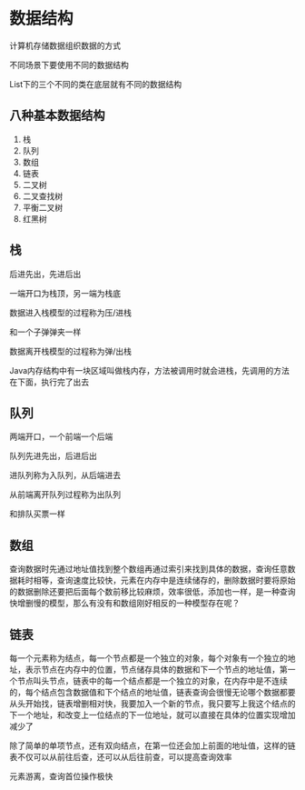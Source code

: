 # 数据结构

计算机存储数据组织数据的方式

不同场景下要使用不同的数据结构

List下的三个不同的类在底层就有不同的数据结构

## 八种基本数据结构

1. 栈
2. 队列
3. 数组
4. 链表
5. 二叉树
6. 二叉查找树
7. 平衡二叉树
8. 红黑树

## 栈

后进先出，先进后出

一端开口为栈顶，另一端为栈底

数据进入栈模型的过程称为压/进栈

和一个子弹弹夹一样

数据离开栈模型的过程称为弹/出栈

Java内存结构中有一块区域叫做栈内存，方法被调用时就会进栈，先调用的方法在下面，执行完了出去

## 队列

两端开口，一个前端一个后端

队列先进先出，后进后出

进队列称为入队列，从后端进去

从前端离开队列过程称为出队列

和排队买票一样

## 数组

查询数据时先通过地址值找到整个数组再通过索引来找到具体的数据，查询任意数据耗时相等，查询速度比较快，元素在内存中是连续储存的，删除数据时要将原始的数据删除还要把后面每个数前移比较麻烦，效率很低，添加也一样，是一种查询快增删慢的模型，那么有没有和数组刚好相反的一种模型存在呢？

## 链表

每一个元素称为结点，每一个节点都是一个独立的对象，每个对象有一个独立的地址，表示节点在内存中的位置，节点储存具体的数据和下一个节点的地址值，第一个节点叫头节点，链表中的每一个结点都是一个独立的对象，在内存中是不连续的，每个结点包含数据值和下个结点的地址值，链表查询会很慢无论哪个数据都要从头开始找，链表增删相对快，我要加入一个新的节点，我只要写上我这个结点的下一个地址，和改变上一位结点的下一位地址，就可以直接在具体的位置实现增加减少了

除了简单的单项节点，还有双向结点，在第一位还会加上前面的地址值，这样的链表不仅可以从前往后查，还可以从后往前查，可以提高查询效率

元素游离，查询首位操作极快


